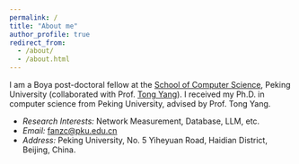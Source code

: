```yaml
---
permalink: /
title: "About me"
author_profile: true
redirect_from: 
  - /about/
  - /about.html
---
```


 I am a Boya post-doctoral fellow at the [School of Computer Science](https://cs.pku.edu.cn/), Peking University (collaborated with Prof. [Tong Yang](https://yangtonghome.github.io/)). I received my Ph.D. in computer science from Peking University, advised by Prof. Tong Yang.
- *Research Interests:* Network Measurement, Database, LLM, etc.
- *Email:* fanzc@pku.edu.cn
- *Address:* Peking University, No. 5 Yiheyuan Road, Haidian District, Beijing, China.
